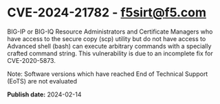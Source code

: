 # CVE-2024-21782 - f5sirt@f5.com

BIG-IP or BIG-IQ Resource Administrators and Certificate Managers who have access to the secure copy (scp) utility but do not have access to Advanced shell (bash) can execute arbitrary commands with a specially crafted command string. This vulnerability is due to an incomplete fix for CVE-2020-5873. 


Note: Software versions which have reached End of Technical Support (EoTS) are not evaluated

**Publish date:** 2024-02-14
